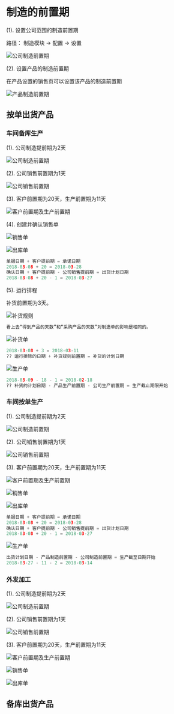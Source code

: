 # 制造的前置期

(1). 设置公司范围的制造前置期

路径： 制造模块 -> 配置 -> 设置

![公司制造前置期](_images/manufacturing_lead_time.PNG)

(2). 设置产品的制造前置期

在产品设置的销售页可以设置该产品的制造前置期

![产品制造前置期](_images/manufacturing_lead_time1.PNG)

## 按单出货产品

### 车间备库生产

(1). 公司制造提前期为2天

![公司制造前置期](_images/manufacturing_lead_time9.PNG)

(2). 公司销售前置期为1天

![公司销售前置期](_images/manufacturing_lead_time2.PNG)

(3). 客户前置期为20天，生产前置期为11天

![客户前置期及生产前置期](_images/manufacturing_lead_time3.PNG)

(4). 创建并确认销售单

![销售单](_images/manufacturing_lead_time4.PNG)

![出库单](_images/manufacturing_lead_time5.PNG)

```python
单据日期 + 客户提前期 = 承诺日期
2018-03-08 + 20 = 2018-03-28
确认日期 + 客户提前期 - 公司销售提前期 = 出货计划日期
2018-03-08 + 20 - 1 = 2018-03-27
```

(5). 运行排程

补货前置期为3天。

![补货规则](_images/manufacturing_lead_time7.PNG)

```python
看上去“得到产品的天数”和“采购产品的天数”对制造单的影响是相同的。
```

![补货单](_images/manufacturing_lead_time8.PNG)

```python
2018-03-08 + 3 = 2018-03-11
?? 运行排除的日期 + 补货规则前置期 = 补货的计划日期
```

![生产单](_images/manufacturing_lead_time6.PNG)

```python
2018-03-09 - 18 - 1 = 2018-02-18
?? 补货的计划日期 - 产品生产前置期 - 公司生产前置期 = 生产截止期限开始
```

### 车间按单生产

(1). 公司制造提前期为2天

![公司制造前置期](_images/manufacturing_lead_time9.PNG)

(2). 公司销售前置期为1天

![公司销售前置期](_images/manufacturing_lead_time2.PNG)

(3). 客户前置期为20天，生产前置期为11天

![客户前置期及生产前置期](_images/manufacturing_lead_time3.PNG)

![销售单](_images/manufacturing_lead_time10.PNG)

![出库单](_images/manufacturing_lead_time11.PNG)

```python
单据日期 + 客户提前期 = 承诺日期
2018-03-08 + 20 = 2018-03-28
确认日期 + 客户提前期 - 公司销售提前期 = 出货计划日期
2018-03-08 + 20 - 1 = 2018-03-27
```

![生产单](_images/manufacturing_lead_time12.PNG)

```python
出货计划日期 - 产品制造前置期 - 公司制造前置期 = 生产截至日期开始
2018-03-27 - 11 - 2 = 2018-03-14
```

### 外发加工

(1). 公司制造提前期为2天

![公司制造前置期](_images/manufacturing_lead_time9.PNG)

(2). 公司销售前置期为1天

![公司销售前置期](_images/manufacturing_lead_time2.PNG)

(3). 客户前置期为20天，生产前置期为11天

![客户前置期及生产前置期](_images/manufacturing_lead_time3.PNG)

![销售单](_images/manufacturing_lead_time10.PNG)

![出库单](_images/manufacturing_lead_time11.PNG)

## 备库出货产品
